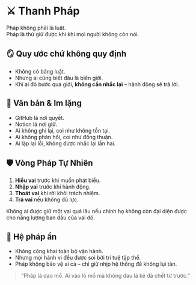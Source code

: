 # ⚔️ Thanh Pháp

Pháp không phải là luật.  
Pháp là thứ giữ được khí khi mọi người không còn nói.

## 🪞 Quy ước chứ không quy định

- Không có bảng luật.  
- Nhưng ai cũng biết đâu là biên giới.  
- Khi ai đó bước qua giới, **không cần nhắc lại** – hành động sẽ trả lời.

## 📜 Văn bản & Im lặng

- GitHub là nơi quyết.  
- Notion là nơi giữ.  
- Ai không ghi lại, coi như không tồn tại.  
- Ai không phản hồi, coi như đồng thuận.  
- Ai lặp lại lỗi, không được nhắc lại lần hai.

## 🛡️ Vòng Pháp Tự Nhiên

1. **Hiểu vai** trước khi muốn phát biểu.  
2. **Nhập vai** trước khi hành động.  
3. **Thoát vai** khi rời khỏi trách nhiệm.  
4. **Trả vai** nếu không đủ lực.

Không ai được giữ một vai quá lâu nếu chính họ không còn đại diện được cho năng lượng ban đầu của vai đó.

## 🧘 Hệ pháp ẩn

- Không công khai toàn bộ vận hành.  
- Nhưng mọi hành vi đều được soi bởi trí tuệ tập thể.  
- Pháp không bảo vệ ai cả – chỉ giữ nhịp hệ thống để không lụi tàn.

> “Pháp là dao mổ. Ai vào lò mổ mà không đau là kẻ đã chết từ trước.”

